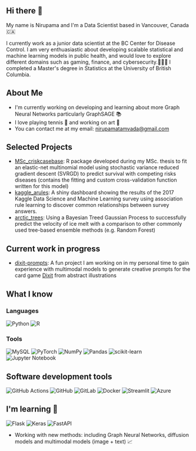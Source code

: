 ## Hi there 👋

My name is Nirupama and I'm a Data Scientist based in Vancouver, Canada 🇨🇦

I currently work as a junior data scientist at the BC Center for Disease Control. I am very enthuasiastic about developing scalable statistical and machine learning models in public health, and would love to explore different domains such as gaming, finance, and cybersecurity.👩🏻‍💻 I completed a Master's degree in Statistics at the University of British Columbia.

## About Me

- I'm currently working on developing and learning about more Graph Neural Networks particularly GraphSAGE 📚
- I love playing tennis 🎾 and working on art 🎨
- You can contact me at my email: [nirupamatamvada@gmail.com](mailto:nirupamatamvada@gmail.com?)

## Selected Projects 
- [MSc_criskcasebase](https://github.com/ntmv/MSc_criskcasebase): R package developed during my MSc. thesis to fit an elastic-net multinomial model using stochastic variance reduced gradient descent (SVRGD) to predict survival with competing risks diseases (contains the fitting and custom cross-validation function written for this model)
- [kaggle_arules](https://github.com/ntmv/kaggle-arules): A shiny dashboard showing the results of the 2017 Kaggle Data Science and Machine Learning survey using association rule learning to discover common relationships between survey answers.
- [arctic_trees]([https://github.com/ntmv/arctic_trees): Using a Bayesian Treed Gaussian Process to successfully predict the velocity of ice melt with a comparison to other commonly used tree-based ensemble methods (e.g. Random Forest) 

## Current work in progress
- [dixit-prompts](https://github.com/ntmv/dixit-prompts): A fun project I am working on in my personal time to gain experience with multimodal models to generate creative prompts for the card game [Dixit](https://en.wikipedia.org/wiki/Dixit_(board_game)) from abstract illustrations

## What I know 

### Languages 

![Python](https://img.shields.io/badge/python-3670A0?style=for-the-badge&logo=python&logoColor=ffdd54) ![R](https://img.shields.io/badge/r-%23276DC3.svg?style=for-the-badge&logo=r&logoColor=white)

### Tools

![MySQL](https://img.shields.io/badge/mysql-4479A1.svg?style=for-the-badge&logo=mysql&logoColor=white)
![PyTorch](https://img.shields.io/badge/PyTorch-%23EE4C2C.svg?style=for-the-badge&logo=PyTorch&logoColor=white)
![NumPy](https://img.shields.io/badge/numpy-%23013243.svg?style=for-the-badge&logo=numpy&logoColor=white) ![Pandas](https://img.shields.io/badge/pandas-%23150458.svg?style=for-the-badge&logo=pandas&logoColor=white) ![scikit-learn](https://img.shields.io/badge/scikit--learn-%23F7931E.svg?style=for-the-badge&logo=scikit-learn&logoColor=white) ![Jupyter Notebook](https://img.shields.io/badge/jupyter-%23FA0F00.svg?style=for-the-badge&logo=jupyter&logoColor=white)

## Software development tools 

![GitHub Actions](https://img.shields.io/badge/github%20actions-%232671E5.svg?style=for-the-badge&logo=githubactions&logoColor=white) ![GitHub](https://img.shields.io/badge/github-%23121011.svg?style=for-the-badge&logo=github&logoColor=white) ![GitLab](https://img.shields.io/badge/gitlab-%23181717.svg?style=for-the-badge&logo=gitlab&logoColor=white) ![Docker](https://img.shields.io/badge/docker-%230db7ed.svg?style=for-the-badge&logo=docker&logoColor=white) ![Streamlit](https://img.shields.io/badge/Streamlit-%23FE4B4B.svg?style=for-the-badge&logo=streamlit&logoColor=white) ![Azure](https://img.shields.io/badge/azure-%230072C6.svg?style=for-the-badge&logo=microsoftazure&logoColor=white)

## I'm learning 🧠

![Flask](https://img.shields.io/badge/flask-%23000.svg?style=for-the-badge&logo=flask&logoColor=white) ![Keras](https://img.shields.io/badge/Keras-%23D00000.svg?style=for-the-badge&logo=Keras&logoColor=white) ![FastAPI](https://img.shields.io/badge/FastAPI-005571?style=for-the-badge&logo=fastapi)

- Working with new methods: including Graph Neural Networks, diffusion models and multimodal models (image + text) 📈
<!--
**ntmv/ntmv** is a ✨ _special_ ✨ repository because its `README.md` (this file) appears on your GitHub profile.

Here are some ideas to get you started:

- 🔭 I’m currently working on ...
- 🌱 I’m currently learning ...
- 👯 I’m looking to collaborate on ...
- 🤔 I’m looking for help with ...
- 💬 Ask me about ...
- 📫 How to reach me: ...
- 😄 Pronouns: ...
- ⚡ Fun fact: ...
-->
